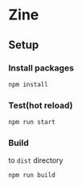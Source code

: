 # Zine

## Setup

### Install packages

```bash
npm install
```


### Test(hot reload)

```bash
npm run start
```


### Build

to `dist` directory

```bash
npm run build
```